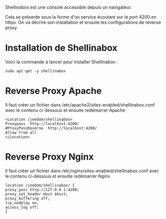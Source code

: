 Shellinabox est une console accessible depuis un navigateur.

Cela se présente sous la forme d'un service écoutant sur le port 4200 en
https. On va décrire son installation et ensuite les configurations de
reverse proxy

Installation de Shellinabox 
===========================

Voici la commande à lancer pour installer Shellinabox :

    sudo apt-get -y shellinabox

Reverse Proxy Apache 
====================

Il faut créer un fichier dans
/etc/apache2/sites-enabled/shellinabox.conf avec le contenu ci-dessous
et ensuite redémarrer Apache

    <Location /jeedom/shellinabox>
    Proxypass  http://localhost:4200/
    #ProxyPassReverse  http://localhost:4200/
    Allow from all
    </Location>

Reverse Proxy Nginx 
===================

Il faut créer un fichier dans /etc/nginx/sites-enabled/shellinabox.conf
avec le contenu ci-dessous et ensuite redémarrer Nginx

    location /jeedom/shellinabox/ {
    proxy_pass http://127.0.0.1:4200;
    proxy_set_header Host $host;
    proxy_buffering off;
    tcp_nodelay on;
    access_log off;
    }
